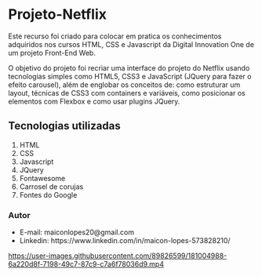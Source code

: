 <h1>Projeto-Netflix</h1>
Este recurso foi criado para colocar em pratica os conhecimentos adquiridos nos cursos HTML, CSS e Javascript da Digital Innovation One de um projeto Front-End Web.

O objetivo do projeto foi recriar uma interface do projeto do Netflix usando tecnologias simples como HTML5, CSS3 e JavaScript (JQuery para fazer o efeito carousel), além de 
englobar os conceitos de: como estruturar um layout, técnicas de CSS3 com containers e variáveis, como posicionar os elementos com Flexbox e como usar plugins JQuery.

<h2>Tecnologias utilizadas</h2>
<ol>
<li>HTML</li>
<li>CSS</li>
<li>Javascript</li>
<li>JQuery</li>
<li>Fontawesome</li>
<li>Carrosel de corujas</li>
<li>Fontes do Google</li>
</ol>

<h3>Autor</h3>
<ul>
  <li>E-mail: maiconlopes20@gmail.com</li>
  <li>Linkedin: https://www.linkedin.com/in/maicon-lopes-573828210/</li>
</ul>


https://user-images.githubusercontent.com/89826599/181004988-6a220d8f-7198-49c7-87c9-c7a6f78036d9.mp4

